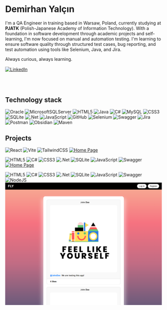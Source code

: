# Demirhan Yalçın 

I'm a QA Engineer in training based in Warsaw, Poland, currently studying at **PJATK** (Polish-Japanese Academy of Information Technology).
With a foundation in software development through academic projects and self-learning, I'm now focused on manual and automation testing.
I'm learning to ensure software quality through structured test cases, bug reporting, and test automation using tools like Selenium, Java, and Jira.

Always curious, always learning.

<p align="left">
  <a href="https://www.linkedin.com/in/demjrhan/" target="blank">
    <img align="center" src="https://raw.githubusercontent.com/rahuldkjain/github-profile-readme-generator/master/src/images/icons/Social/linked-in-alt.svg" alt="LinkedIn" height="30" width="40" />
  </a>


<br></br>

## Technology stack 

![Oracle](https://img.shields.io/badge/Oracle-F80000?style=for-the-badge&logo=oracle&logoColor=white) ![MicrosoftSQLServer](https://img.shields.io/badge/Microsoft%20SQL%20Server-CC2927?style=for-the-badge&logo=microsoft%20sql%20server&logoColor=white) ![HTML5](https://img.shields.io/badge/html5-%23E34F26.svg?style=for-the-badge&logo=html5&logoColor=white) ![Java](https://img.shields.io/badge/java-%23ED8B00.svg?style=for-the-badge&logo=openjdk&logoColor=white) ![C#](https://img.shields.io/badge/c%23-%23239120.svg?style=for-the-badge&logo=csharp&logoColor=white) ![MySQL](https://img.shields.io/badge/mysql-4479A1.svg?style=for-the-badge&logo=mysql&logoColor=white) ![CSS3](https://img.shields.io/badge/css3-%231572B6.svg?style=for-the-badge&logo=css3&logoColor=white) ![SQLite](https://img.shields.io/badge/sqlite-%2307405e.svg?style=for-the-badge&logo=sqlite&logoColor=white)  ![.Net](https://img.shields.io/badge/.NET-5C2D91?style=for-the-badge&logo=.net&logoColor=white)  ![JavaScript](https://img.shields.io/badge/javascript-%23323330.svg?style=for-the-badge&logo=javascript&logoColor=%23F7DF1E) ![GitHub](https://img.shields.io/badge/git-%23121011.svg?style=for-the-badge&logo=github&logoColor=white) ![Selenium](https://img.shields.io/badge/selenium-43B02A?style=for-the-badge&logo=selenium&logoColor=white) ![Swagger](https://img.shields.io/badge/swagger-%2385EA2D.svg?style=for-the-badge&logo=swagger&logoColor=black) ![Jira](https://img.shields.io/badge/jira-0052CC?style=for-the-badge&logo=jira&logoColor=white) ![Postman](https://img.shields.io/badge/postman-FF6C37?style=for-the-badge&logo=postman&logoColor=white) ![Obsidian](https://img.shields.io/badge/obsidian-483699?style=for-the-badge&logo=obsidian&logoColor=white) ![Maven](https://img.shields.io/badge/maven-C71A36?style=for-the-badge&logo=apachemaven&logoColor=white)

## Projects

![React](https://img.shields.io/badge/react-%2361DAFB.svg?style=for-the-badge&logo=react&logoColor=black) ![Vite](https://img.shields.io/badge/vite-%23646CFF.svg?style=for-the-badge&logo=vite&logoColor=white) ![TailwindCSS](https://img.shields.io/badge/tailwindcss-%2306B6D4.svg?style=for-the-badge&logo=tailwindcss&logoColor=white)
<a href="https://github.com/demjrhan/portfolio" target="_blank">
    <img src="https://github.com/demjrhan/portfolio/blob/2.0/public/gifs/portfolio.gif" alt="Home Page" width="1000"/>
</a>

![HTML5](https://img.shields.io/badge/html5-%23E34F26.svg?style=for-the-badge&logo=html5&logoColor=white) ![C#](https://img.shields.io/badge/c%23-%23239120.svg?style=for-the-badge&logo=csharp&logoColor=white) ![CSS3](https://img.shields.io/badge/css3-%231572B6.svg?style=for-the-badge&logo=css3&logoColor=white) ![.Net](https://img.shields.io/badge/.NET-5C2D91?style=for-the-badge&logo=.net&logoColor=white) ![SQLite](https://img.shields.io/badge/sqlite-%2307405e.svg?style=for-the-badge&logo=sqlite&logoColor=white) ![JavaScript](https://img.shields.io/badge/javascript-%23323330.svg?style=for-the-badge&logo=javascript&logoColor=%23F7DF1E) ![Swagger](https://img.shields.io/badge/swagger-%2385EA2D.svg?style=for-the-badge&logo=swagger&logoColor=black)
<a href="https://github.com/demjrhan/Vaultive" target="_blank">
    <img src="https://github.com/demjrhan/Vaultive/blob/main/Documentation/home.gif" alt="Home Page" width="1000"/>
</a>

![HTML5](https://img.shields.io/badge/html5-%23E34F26.svg?style=for-the-badge&logo=html5&logoColor=white) ![C#](https://img.shields.io/badge/c%23-%23239120.svg?style=for-the-badge&logo=csharp&logoColor=white) ![CSS3](https://img.shields.io/badge/css3-%231572B6.svg?style=for-the-badge&logo=css3&logoColor=white) ![.Net](https://img.shields.io/badge/.NET-5C2D91?style=for-the-badge&logo=.net&logoColor=white) ![SQLite](https://img.shields.io/badge/sqlite-%2307405e.svg?style=for-the-badge&logo=sqlite&logoColor=white) ![JavaScript](https://img.shields.io/badge/javascript-%23323330.svg?style=for-the-badge&logo=javascript&logoColor=%23F7DF1E) ![Swagger](https://img.shields.io/badge/swagger-%2385EA2D.svg?style=for-the-badge&logo=swagger&logoColor=black) ![NodeJS](https://img.shields.io/badge/node.js-6DA55F?style=for-the-badge&logo=node.js&logoColor=white)
<a href="https://github.com/demjrhan/FLY" target="_blank">
    <img src="https://github.com/demjrhan/FLY/blob/main/Images/Welcome.png" alt="Welcome Page" width="1000"/>
</a>

